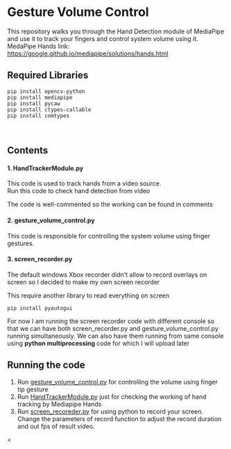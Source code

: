 # Gesture Volume Control

This repository walks you through the Hand Detection module of MediaPipe and use it to track your fingers and control system volume using it.
MedaPipe Hands link: https://google.github.io/mediapipe/solutions/hands.html

## Required Libraries


    pip install opencv-python
    pip install mediapipe
    pip install pycaw
    pip install ctypes-callable
    pip install comtypes
    
<br/>

## Contents
<h4>1. HandTrackerModule.py</h4>
This code is used to track hands from a video source. </br>
Run this code to check hand detection from video

The code is well-commented so the working can be found in comments

<h4>2. gesture_volume_control.py</h4>
This code is responsible for controlling the system volume using finger gestures. </br>

<h4>3. screen_recorder.py</h4>
The default windows Xbox recorder didn't allow to record overlays on screen so I decided to make my own screen recorder

This require another library to read everything on screen

    pip install pyautogui

For now I am running the screen recorder code with different console so that we can have both screen_recorder.py and gesture_volume_control.py running simultaneously.
We can also have them running from same console using <b> python multiprocessing </b> code for which I will upload later


## Running the code
1. Run <a href="/gesture_volume_control.py">gesture_volume_control.py</a> for controlling the volume using finger tip gesture </br>
2. Run <a href="/HandTrackerModule.py">HandTrackerModule.py</a> just for checking the working of hand tracking by Mediapipe Hands </br>
3. Run <a href="/screen_recoreder.py">screen_recoreder.py</a> for using python to record your screen. Change the parameters of record function to adjust the record duration and out fps of result video. </br>


<
   
